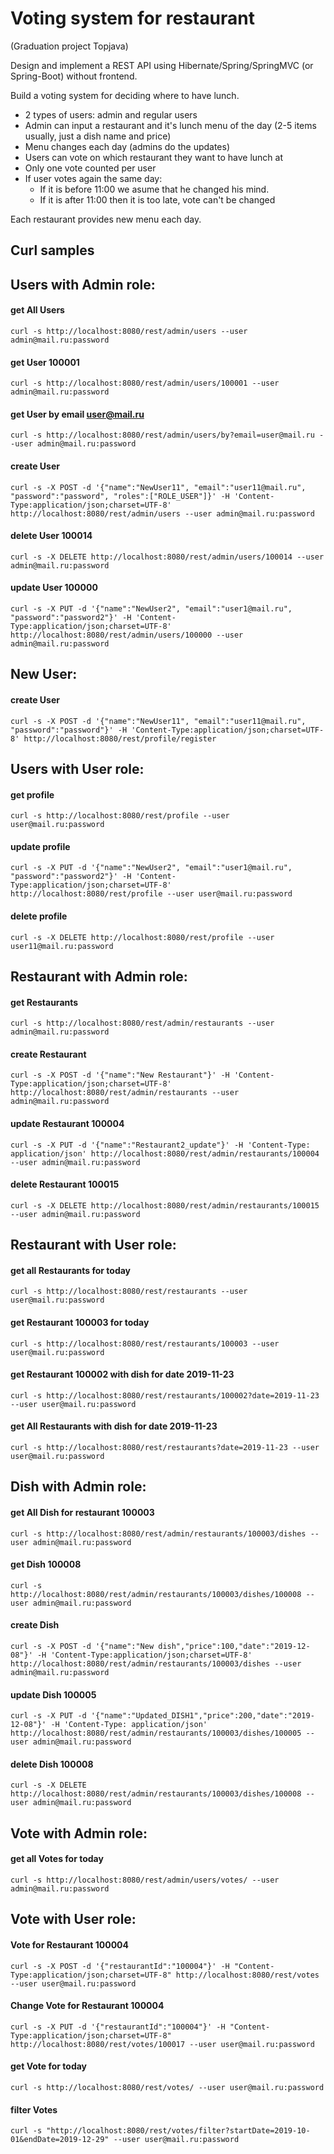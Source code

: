 # Voting system for restaurant
(Graduation project Topjava)

Design and implement a REST API using Hibernate/Spring/SpringMVC (or Spring-Boot) without frontend.

Build a voting system for deciding where to have lunch.

- 2 types of users: admin and regular users
- Admin can input a restaurant and it's lunch menu of the day (2-5 items usually, just a dish name and price)
- Menu changes each day (admins do the updates)
- Users can vote on which restaurant they want to have lunch at
- Only one vote counted per user
- If user votes again the same day:
    - If it is before 11:00 we asume that he changed his mind.
    - If it is after 11:00 then it is too late, vote can't be changed

Each restaurant provides new menu each day.

## Curl samples 
## Users with Admin role:

#### get All Users
`curl -s http://localhost:8080/rest/admin/users --user admin@mail.ru:password`

#### get User 100001
`curl -s http://localhost:8080/rest/admin/users/100001 --user admin@mail.ru:password`

#### get User by email user@mail.ru
`curl -s http://localhost:8080/rest/admin/users/by?email=user@mail.ru --user admin@mail.ru:password`

#### create User
`curl -s -X POST -d '{"name":"NewUser11", "email":"user11@mail.ru", "password":"password", "roles":["ROLE_USER"]}' -H 'Content-Type:application/json;charset=UTF-8' http://localhost:8080/rest/admin/users --user admin@mail.ru:password`

#### delete User 100014
`curl -s -X DELETE http://localhost:8080/rest/admin/users/100014 --user admin@mail.ru:password`

#### update User 100000
`curl -s -X PUT -d '{"name":"NewUser2", "email":"user1@mail.ru", "password":"password2"}' -H 'Content-Type:application/json;charset=UTF-8' http://localhost:8080/rest/admin/users/100000 --user admin@mail.ru:password`

## New User:

#### create User
`curl -s -X POST -d '{"name":"NewUser11", "email":"user11@mail.ru", "password":"password"}' -H 'Content-Type:application/json;charset=UTF-8' http://localhost:8080/rest/profile/register`

## Users with User role:

#### get profile
`curl -s http://localhost:8080/rest/profile --user user@mail.ru:password`

#### update profile
`curl -s -X PUT -d '{"name":"NewUser2", "email":"user1@mail.ru", "password":"password2"}' -H 'Content-Type:application/json;charset=UTF-8' http://localhost:8080/rest/profile --user user@mail.ru:password`

#### delete profile
`curl -s -X DELETE http://localhost:8080/rest/profile --user user11@mail.ru:password`

## Restaurant with Admin role:

#### get Restaurants
`curl -s http://localhost:8080/rest/admin/restaurants --user admin@mail.ru:password`

#### create Restaurant
`curl -s -X POST -d '{"name":"New Restaurant"}' -H 'Content-Type:application/json;charset=UTF-8' http://localhost:8080/rest/admin/restaurants --user admin@mail.ru:password`

#### update Restaurant 100004
`curl -s -X PUT -d '{"name":"Restaurant2_update"}' -H 'Content-Type: application/json' http://localhost:8080/rest/admin/restaurants/100004 --user admin@mail.ru:password`

#### delete Restaurant 100015
`curl -s -X DELETE http://localhost:8080/rest/admin/restaurants/100015 --user admin@mail.ru:password`

## Restaurant with User role:

#### get all Restaurants for today
`curl -s http://localhost:8080/rest/restaurants --user user@mail.ru:password`

#### get Restaurant 100003 for today
`curl -s http://localhost:8080/rest/restaurants/100003 --user user@mail.ru:password`

#### get Restaurant 100002 with dish for date 2019-11-23
`curl -s http://localhost:8080/rest/restaurants/100002?date=2019-11-23 --user user@mail.ru:password`

#### get All Restaurants with dish for date 2019-11-23
`curl -s http://localhost:8080/rest/restaurants?date=2019-11-23 --user user@mail.ru:password`

## Dish with Admin role:

#### get All Dish for restaurant 100003
`curl -s http://localhost:8080/rest/admin/restaurants/100003/dishes --user admin@mail.ru:password`

#### get Dish 100008
`curl -s http://localhost:8080/rest/admin/restaurants/100003/dishes/100008 --user admin@mail.ru:password`

#### create Dish
`curl -s -X POST -d '{"name":"New dish","price":100,"date":"2019-12-08"}' -H 'Content-Type:application/json;charset=UTF-8' http://localhost:8080/rest/admin/restaurants/100003/dishes --user admin@mail.ru:password`

#### update Dish 100005
`curl -s -X PUT -d '{"name":"Updated_DISH1","price":200,"date":"2019-12-08"}' -H 'Content-Type: application/json' http://localhost:8080/rest/admin/restaurants/100003/dishes/100005 --user admin@mail.ru:password`

#### delete Dish 100008
`curl -s -X DELETE http://localhost:8080/rest/admin/restaurants/100003/dishes/100008 --user admin@mail.ru:password`

## Vote with Admin role:

#### get all Votes for today
`curl -s http://localhost:8080/rest/admin/users/votes/ --user admin@mail.ru:password`

## Vote with User role:

#### Vote for Restaurant 100004
`curl -s -X POST -d '{"restaurantId":"100004"}' -H "Content-Type:application/json;charset=UTF-8" http://localhost:8080/rest/votes --user user@mail.ru:password`

#### Change Vote for Restaurant 100004
`curl -s -X PUT -d '{"restaurantId":"100004"}' -H "Content-Type:application/json;charset=UTF-8" http://localhost:8080/rest/votes/100017 --user user@mail.ru:password`

#### get Vote for today
`curl -s http://localhost:8080/rest/votes/ --user user@mail.ru:password`

#### filter Votes
`curl -s "http://localhost:8080/rest/votes/filter?startDate=2019-10-01&endDate=2019-12-29" --user user@mail.ru:password`
